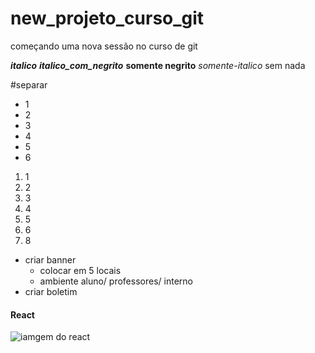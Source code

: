 # new_projeto_curso_git
começando uma nova sessão no curso de git

***italico***
*__italico_com_negrito__*
**somente negrito**
*somente-italico*
sem nada

#separar

* 1
* 2
* 3
* 4
* 5
* 6


1. 1
2. 2
3. 3
4. 4
5. 5
6. 6
7. 8

* criar banner
    * colocar em 5 locais
    * ambiente aluno/ professores/ interno
* criar boletim

#### React
  ![iamgem do react](https://upload.wikimedia.org/wikipedia/commons/thumb/a/a7/React-icon.svg/1200px-React-icon.svg.png)
